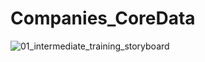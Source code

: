 # Companies_CoreData
![01_intermediate_training_storyboard](https://user-images.githubusercontent.com/87028055/152673857-e0411c49-ff9d-431c-af48-b7452964725f.jpg)
